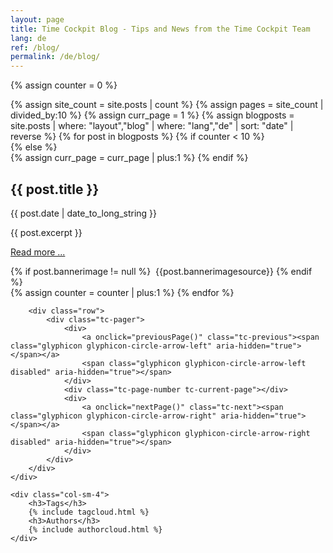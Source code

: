```yaml
---
layout: page
title: Time Cockpit Blog - Tips and News from the Time Cockpit Team
lang: de
ref: /blog/
permalink: /de/blog/
---
```

{% assign counter = 0 %}
<div class="row">
	<div class="col-sm-8">
		<div class="row tc-blogoverview">
			{% assign site_count = site.posts | count %}
			{% assign pages = site_count | divided_by:10 %}
			{% assign curr_page = 1 %}
			{% assign blogposts = site.posts | where: "layout","blog" | where: "lang","de" | sort: "date" | reverse %}
			{% for post in blogposts %}
				{% if counter < 10 %}
					<div class="row tc-blogteaser">
				{% else %}
					<div class="row tc-blogteaser hidden">
					{% assign curr_page = curr_page | plus:1 %}
				{% endif %}
					<div class="col-sm-12"><h2>{{ post.title }}</h2></div>
					<div class="col-sm-8">
						<p>{{ post.date | date_to_long_string }}</p>
						<p>{{ post.excerpt }}</p>
						<p><a href="{{ post.url | prepend: site.baseurl }}">Read more ...</a></p>
					</div>
					<div class="col-sm-4">
					{% if post.bannerimage != null %}
						<img data-img-src="{{ post.bannerimage | prepend: site.baseurl }}" />
						<span class="tc-image-footer">{{post.bannerimagesource}}</span>
					{% endif %}
					</div>
				</div>
				{% assign counter = counter | plus:1 %}
			{% endfor %}
		</div>

		<div class="row">
			<div class="tc-pager">
				<div>
					<a onclick="previousPage()" class="tc-previous"><span class="glyphicon glyphicon-circle-arrow-left" aria-hidden="true"></span></a>
					<span class="glyphicon glyphicon-circle-arrow-left disabled" aria-hidden="true"></span>
				</div>
				<div class="tc-page-number tc-current-page"></div>
				<div>
					<a onclick="nextPage()" class="tc-next"><span class="glyphicon glyphicon-circle-arrow-right" aria-hidden="true"></span></a>
					<span class="glyphicon glyphicon-circle-arrow-right disabled" aria-hidden="true"></span>
				</div>
			</div>
		</div>
	</div>

	<div class="col-sm-4">
		<h3>Tags</h3>
		{% include tagcloud.html %}
		<h3>Authors</h3>
		{% include authorcloud.html %}
	</div>
</div>